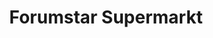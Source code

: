 ---
title: "Forumstar Supermarkt"
url: /muenchen/forumstar-supermarkt-cosimastrasse/
shop: Supermarkt
---